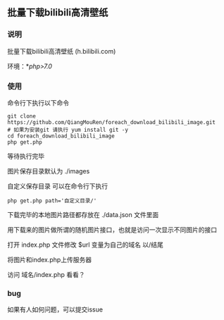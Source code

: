 ## 批量下载bilibili高清壁纸

### 说明

批量下载bilibili高清壁纸 (h.bilibili.com)

环境：**php>7.0*

### 使用

命令行下执行以下命令 

```shell
git clone https://github.com/QiangMouRen/foreach_download_bilibili_image.git
# 如果为安装git 请执行 yum install git -y
cd foreach_download_bilibili_image
php get.php
```

等待执行完毕

图片保存目录默认为 ./images 

自定义保存目录 可以在命令行下执行

```shell
php get.php path='自定义目录/'
```


下载完毕的本地图片路径都存放在 ./data.json 文件里面


用下载来的图片做所谓的随机图片接口，也就是访问一次显示不同图片的接口


打开 index.php 文件修改 $url 变量为自己的域名 以/结尾

将图片和index.php上传服务器 

访问 域名/index.php 看看？

### bug

如果有人如何问题，可以提交issue
